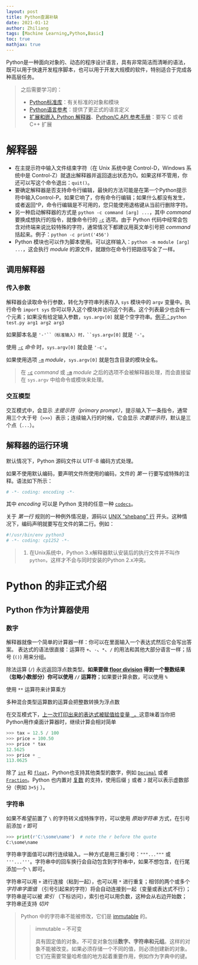 ```yaml
---
layout: post
title: Python查漏补缺
date: 2021-01-12
author: Zhiliang 
tags: [Machine Learning,Python,Basic]
toc: true
mathjax: true
---
```


Python是一种面向对象的、动态的程序设计语言，具有非常简洁而清晰的语法，既可以用于快速开发程序脚本，也可以用于开发大规模的软件，特别适合于完成各种高层任务。

<!-- more -->

> 之后需要学习的：
>
> - [Python标准库](https://docs.python.org/zh-cn/3.6/library/index.html#library-index)：有关标准的对象和模块
> - [Python语言参考](https://docs.python.org/zh-cn/3.6/reference/index.html#reference-index)：提供了更正式的语言定义
> - [扩展和嵌入 Python 解释器](https://docs.python.org/zh-cn/3.6/extending/index.html#extending-index)、[Python/C API 参考手册](https://docs.python.org/zh-cn/3.6/c-api/index.html#c-api-index)：要写 C 或者 C++ 扩展

# 解释器

- 在主提示符中输入文件结束字符（在 Unix 系统中是 Control-D，Windows 系统中是 Control-Z）就退出解释器并返回退出状态为0。如果这样不管用，你还可以写这个命令退出：`quit()`。
- 要确定解释器是否支持命令行编辑，最快的方法可能是在第一个Python提示符中输入Control-P。如果它响了，你有命令行编辑；如果什么都没有发生，或者返回^P，命令行编辑是不可用的，您只能使用退格键从当前行删除字符。
- 另一种启动解释器的方式是 `python -c command [arg] ...`，其中 *command* 要换成想执行的指令，就像命令行的 [`-c`](https://docs.python.org/zh-cn/3.6/using/cmdline.html#cmdoption-c) 选项。由于 Python 代码中经常会包含对终端来说比较特殊的字符，通常情况下都建议用英文单引号把 *command* 括起来。例子：`python -c print('456')`
- Python 模块也可以作为脚本使用。可以这样输入：`python -m module [arg] ...`，这会执行 *module* 的源文件，就跟你在命令行把路径写全了一样。

## 调用解释器

### 传入参数

解释器会读取命令行参数，转化为字符串列表存入 `sys` 模块中的 `argv` 变量中。执行命令 `import sys` 你可以导入这个模块并访问这个列表。这个列表最少也会有一个元素；如果没有给定输入参数，`sys.argv[0]` 就是个空字符串。<u>例子：</u>`python test.py arg1 arg2 arg3`

如果脚本名是 `'-'``（标准输入）时，``sys.argv[0]` 就是 `'-'`。

使用 [`-c`](https://docs.python.org/zh-cn/3.6/using/cmdline.html#cmdoption-c) *命令* 时，`sys.argv[0]` 就会是 `'-c'`。

如果使用选项 [`-m`](https://docs.python.org/zh-cn/3.6/using/cmdline.html#cmdoption-m) *module*，`sys.argv[0]` 就是包含目录的模块全名。

> 在 [`-c`](https://docs.python.org/zh-cn/3.6/using/cmdline.html#cmdoption-c) *command* 或 [`-m`](https://docs.python.org/zh-cn/3.6/using/cmdline.html#cmdoption-m) *module* 之后的选项不会被解释器处理，而会直接留在 `sys.argv` 中给命令或模块来处理。

### 交互模型

交互模式中，会显示 *主提示符（primary prompt）*，提示输入下一条指令，通常用三个大于号（`>>>`）表示；连续输入行的时候，它会显示 *次要提示符*，默认是三个点（`...`）。

## 解释器的运行环境

默认情况下，Python 源码文件以 UTF-8 编码方式处理。

如果不使用默认编码，要声明文件所使用的编码，文件的 *第一* 行要写成特殊的注释。语法如下所示：

```python
# -*- coding: encoding -*-
```

其中 *encoding* 可以是 Python 支持的任意一种 [`codecs`](https://docs.python.org/zh-cn/3.6/library/codecs.html#module-codecs)。

关于 *第一行* 规则的一种例外情况是，源码以 [UNIX “shebang” 行](https://docs.python.org/zh-cn/3.6/tutorial/appendix.html#tut-scripts) 开头。这种情况下，编码声明就要写在文件的第二行。例如：

```python
#!/usr/bin/env python3
# -*- coding: cp1252 -*-
```

> 1. 在Unix系统中，Python 3.x解释器默认安装后的执行文件并不叫作 `python`，这样才不会与同时安装的Python 2.x冲突。

# Python 的非正式介绍

## Python 作为计算器使用

### 数字

解释器就像一个简单的计算器一样：你可以在里面输入一个表达式然后它会写出答案。 表达式的语法很直接：运算符 `+`、`-`、`*`、`/` 的用法和其他大部分语言一样；括号 (`()`) 用来分组。

除法运算 (`/`) 永远返回浮点数类型。**如果要做 [floor division](https://docs.python.org/zh-cn/3.6/glossary.html#term-floor-division) 得到一个整数结果（忽略小数部分）你可以使用 `//` 运算符**；如果要计算余数，可以使用 `%`

使用 `**` 运算符来计算乘方

多种混合类型运算数的运算会把整数转换为浮点数

在交互模式下，<u>上一次打印出来的表达式被赋值给变量 `_`。</u>这意味着当你把Python用作桌面计算器时，继续计算会相对简单

```python
>>> tax = 12.5 / 100
>>> price = 100.50
>>> price * tax
12.5625
>>> price + _
113.0625
```

除了 [`int`](https://docs.python.org/zh-cn/3.6/library/functions.html#int) 和 [`float`](https://docs.python.org/zh-cn/3.6/library/functions.html#float)，Python也支持其他类型的数字，例如 [`Decimal`](https://docs.python.org/zh-cn/3.6/library/decimal.html#decimal.Decimal) 或者 [`Fraction`](https://docs.python.org/zh-cn/3.6/library/fractions.html#fractions.Fraction)。Python 也内置对 [复数](https://docs.python.org/zh-cn/3.6/library/stdtypes.html#typesnumeric) 的支持，使用后缀 `j` 或者 `J` 就可以表示虚数部分（例如 `3+5j` ）。

### 字符串

如果不希望前置了 `\` 的字符转义成特殊字符，可以使用 *原始字符串* 方式，在引号前添加 `r` 即可

```python
>>> print(r'C:\some\name')  # note the r before the quote
C:\some\name
```

字符串字面值可以跨行连续输入。一种方式是用三重引号：`"""..."""` 或 `'''...'''`。字符串中的回车换行会自动包含到字符串中，如果不想包含，在行尾添加一个 `\` 即可。



字符串可以用 `+` 进行连接（粘到一起），也可以用 `*` 进行重复；相邻的两个或多个 *字符串字面值* （引号引起来的字符）将会自动连接到一起（变量或表达式不行）；字符串是可以被 *索引* （下标访问），索引也可以用负数，这种会从右边开始数；字符串还支持 *切片*

> Python 中的字符串不能被修改，它们是 [immutable](https://docs.python.org/zh-cn/3.6/glossary.html#term-immutable) 的。
>
> > immutable – 不可变
> >
> > 具有固定值的对象。不可变对象包括**数字、字符串和元组**。这样的对象不能被改变。如果必须存储一个不同的值，则必须创建新的对象。它们在需要常量哈希值的地方起着重要作用，例如作为字典中的键。

